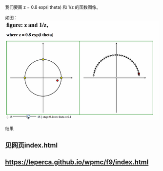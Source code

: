 我们要画 z = 0.8 exp(i theta) 和 1/z 的函数图像。

如图：
![want](https://github.com/leperca/wpmc/blob/master/f9/result.gif)

结果
## 见网页index.html
## https://leperca.github.io/wpmc/f9/index.html



